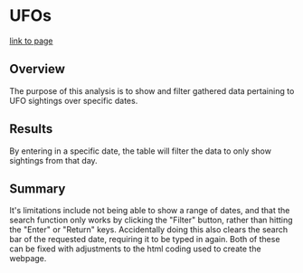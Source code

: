 # UFOs

[link to page](http://127.0.0.1:5500/index.html?)


## Overview
The purpose of this analysis is to show and filter gathered data pertaining to UFO sightings over specific dates.

## Results
By entering in a specific date, the table will filter the data to only show sightings from that day. 

## Summary
It's limitations include not being able to show a range of dates, and that the search function only works by clicking the "Filter" button, rather than hitting the "Enter" or "Return" keys. Accidentally doing this also clears the search bar of the requested date, requiring it to be typed in again. Both of these can be fixed with adjustments to the html coding used to create the webpage.
